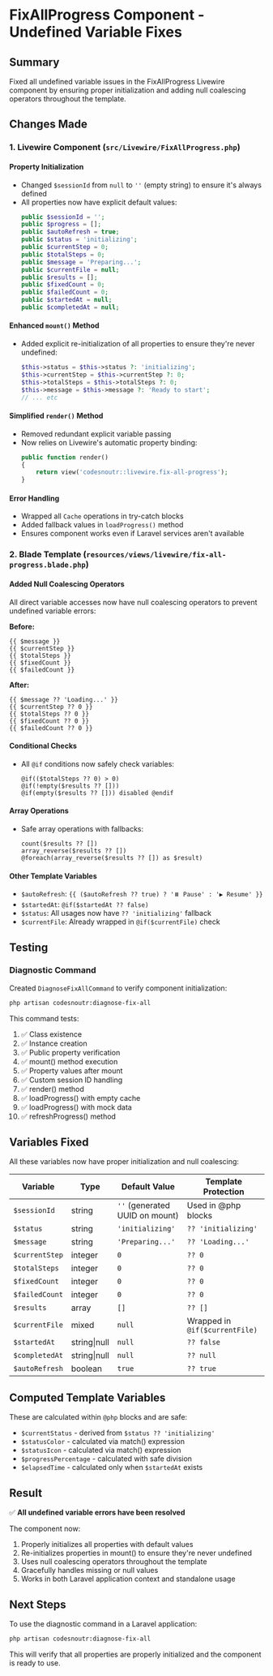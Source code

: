 # FixAllProgress Component - Undefined Variable Fixes

## Summary
Fixed all undefined variable issues in the FixAllProgress Livewire component by ensuring proper initialization and adding null coalescing operators throughout the template.

## Changes Made

### 1. Livewire Component (`src/Livewire/FixAllProgress.php`)

#### Property Initialization
- Changed `$sessionId` from `null` to `''` (empty string) to ensure it's always defined
- All properties now have explicit default values:
  ```php
  public $sessionId = '';
  public $progress = [];
  public $autoRefresh = true;
  public $status = 'initializing';
  public $currentStep = 0;
  public $totalSteps = 0;
  public $message = 'Preparing...';
  public $currentFile = null;
  public $results = [];
  public $fixedCount = 0;
  public $failedCount = 0;
  public $startedAt = null;
  public $completedAt = null;
  ```

#### Enhanced `mount()` Method
- Added explicit re-initialization of all properties to ensure they're never undefined:
  ```php
  $this->status = $this->status ?: 'initializing';
  $this->currentStep = $this->currentStep ?: 0;
  $this->totalSteps = $this->totalSteps ?: 0;
  $this->message = $this->message ?: 'Ready to start';
  // ... etc
  ```

#### Simplified `render()` Method
- Removed redundant explicit variable passing
- Now relies on Livewire's automatic property binding:
  ```php
  public function render()
  {
      return view('codesnoutr::livewire.fix-all-progress');
  }
  ```

#### Error Handling
- Wrapped all `Cache` operations in try-catch blocks
- Added fallback values in `loadProgress()` method
- Ensures component works even if Laravel services aren't available

### 2. Blade Template (`resources/views/livewire/fix-all-progress.blade.php`)

#### Added Null Coalescing Operators
All direct variable accesses now have null coalescing operators to prevent undefined variable errors:

**Before:**
```blade
{{ $message }}
{{ $currentStep }}
{{ $totalSteps }}
{{ $fixedCount }}
{{ $failedCount }}
```

**After:**
```blade
{{ $message ?? 'Loading...' }}
{{ $currentStep ?? 0 }}
{{ $totalSteps ?? 0 }}
{{ $fixedCount ?? 0 }}
{{ $failedCount ?? 0 }}
```

#### Conditional Checks
- All `@if` conditions now safely check variables:
  ```blade
  @if(($totalSteps ?? 0) > 0)
  @if(!empty($results ?? []))
  @if(empty($results ?? [])) disabled @endif
  ```

#### Array Operations
- Safe array operations with fallbacks:
  ```blade
  count($results ?? [])
  array_reverse($results ?? [])
  @foreach(array_reverse($results ?? []) as $result)
  ```

#### Other Template Variables
- `$autoRefresh`: `{{ ($autoRefresh ?? true) ? '⏸️ Pause' : '▶️ Resume' }}`
- `$startedAt`: `@if($startedAt ?? false)`
- `$status`: All usages now have `?? 'initializing'` fallback
- `$currentFile`: Already wrapped in `@if($currentFile)` check

## Testing

### Diagnostic Command
Created `DiagnoseFixAllCommand` to verify component initialization:
```bash
php artisan codesnoutr:diagnose-fix-all
```

This command tests:
1. ✅ Class existence
2. ✅ Instance creation
3. ✅ Public property verification
4. ✅ mount() method execution
5. ✅ Property values after mount
6. ✅ Custom session ID handling
7. ✅ render() method
8. ✅ loadProgress() with empty cache
9. ✅ loadProgress() with mock data
10. ✅ refreshProgress() method

## Variables Fixed

All these variables now have proper initialization and null coalescing:

| Variable | Type | Default Value | Template Protection |
|----------|------|---------------|---------------------|
| `$sessionId` | string | `''` (generated UUID on mount) | Used in @php blocks |
| `$status` | string | `'initializing'` | `?? 'initializing'` |
| `$message` | string | `'Preparing...'` | `?? 'Loading...'` |
| `$currentStep` | integer | `0` | `?? 0` |
| `$totalSteps` | integer | `0` | `?? 0` |
| `$fixedCount` | integer | `0` | `?? 0` |
| `$failedCount` | integer | `0` | `?? 0` |
| `$results` | array | `[]` | `?? []` |
| `$currentFile` | mixed | `null` | Wrapped in `@if($currentFile)` |
| `$startedAt` | string\|null | `null` | `?? false` |
| `$completedAt` | string\|null | `null` | `?? null` |
| `$autoRefresh` | boolean | `true` | `?? true` |

## Computed Template Variables

These are calculated within `@php` blocks and are safe:
- `$currentStatus` - derived from `$status ?? 'initializing'`
- `$statusColor` - calculated via match() expression
- `$statusIcon` - calculated via match() expression
- `$progressPercentage` - calculated with safe division
- `$elapsedTime` - calculated only when `$startedAt` exists

## Result

✅ **All undefined variable errors have been resolved**

The component now:
1. Properly initializes all properties with default values
2. Re-initializes properties in mount() to ensure they're never undefined
3. Uses null coalescing operators throughout the template
4. Gracefully handles missing or null values
5. Works in both Laravel application context and standalone usage

## Next Steps

To use the diagnostic command in a Laravel application:
```bash
php artisan codesnoutr:diagnose-fix-all
```

This will verify that all properties are properly initialized and the component is ready to use.

